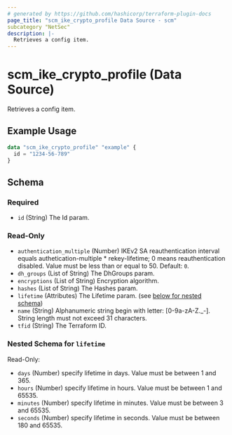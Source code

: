 ```yaml
---
# generated by https://github.com/hashicorp/terraform-plugin-docs
page_title: "scm_ike_crypto_profile Data Source - scm"
subcategory "NetSec"
description: |-
  Retrieves a config item.
---
```


# scm_ike_crypto_profile (Data Source)

Retrieves a config item.

## Example Usage

```terraform
data "scm_ike_crypto_profile" "example" {
  id = "1234-56-789"
}
```

<!-- schema generated by tfplugindocs -->
## Schema

### Required

- `id` (String) The Id param.

### Read-Only

- `authentication_multiple` (Number) IKEv2 SA reauthentication interval equals authetication-multiple * rekey-lifetime; 0 means reauthentication disabled. Value must be less than or equal to 50. Default: `0`.
- `dh_groups` (List of String) The DhGroups param.
- `encryptions` (List of String) Encryption algorithm.
- `hashes` (List of String) The Hashes param.
- `lifetime` (Attributes) The Lifetime param. (see [below for nested schema](#nestedatt--lifetime))
- `name` (String) Alphanumeric string begin with letter: [0-9a-zA-Z._-]. String length must not exceed 31 characters.
- `tfid` (String) The Terraform ID.

<a id="nestedatt--lifetime"></a>
### Nested Schema for `lifetime`

Read-Only:

- `days` (Number) specify lifetime in days. Value must be between 1 and 365.
- `hours` (Number) specify lifetime in hours. Value must be between 1 and 65535.
- `minutes` (Number) specify lifetime in minutes. Value must be between 3 and 65535.
- `seconds` (Number) specify lifetime in seconds. Value must be between 180 and 65535.
